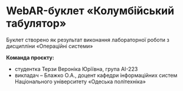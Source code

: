 # WebAR-буклет «Колумбійський табулятор»
 Буклет створено як результат виконання лабораторної роботи з дисципліни «Операційні системи» 

**Команда проєкту:** 
- студентка Терзи Вероніка Юріївна, група АІ-223
- викладач – Блажко О.А., доцент кафедри інформаційних систем Національного
університету «Одеська політехніка» 
